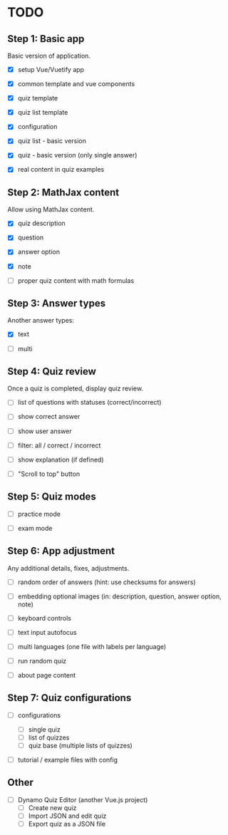 # TODO


## Step 1: Basic app

Basic version of application.

- [x] setup Vue/Vuetify app
- [x] common template and vue components
- [x] quiz template
- [x] quiz list template
- [x] configuration
- [x] quiz list - basic version
- [x] quiz - basic version (only single answer)
- [x] real content in quiz examples


## Step 2: MathJax content

Allow using MathJax content.

- [x] quiz description
- [x] question
- [x] answer option
- [x] note
- [ ] proper quiz content with math formulas


## Step 3: Answer types

Another answer types:

- [x] text
- [ ] multi


## Step 4: Quiz review

Once a quiz is completed, display quiz review.

- [ ] list of questions with statuses (correct/incorrect)
- [ ] show correct answer
- [ ] show user answer
- [ ] filter: all / correct / incorrect
- [ ] show explanation (if defined)
- [ ] "Scroll to top" button


## Step 5: Quiz modes

- [ ] practice mode
- [ ] exam mode


## Step 6: App adjustment

Any additional details, fixes, adjustments.

- [ ] random order of answers (hint: use checksums for answers)
- [ ] embedding optional images (in: description, question, answer option, note)
- [ ] keyboard controls
- [ ] text input autofocus
- [ ] multi languages (one file with labels per language)
- [ ] run random quiz
- [ ] about page content


## Step 7: Quiz configurations

- [ ] configurations
    - [ ] single quiz
    - [ ] list of quizzes
    - [ ] quiz base (multiple lists of quizzes)
- [ ] tutorial / example files with config


## Other

- [ ] Dynamo Quiz Editor (another Vue.js project)
    - [ ] Create new quiz
    - [ ] Import JSON and edit quiz
    - [ ] Export quiz as a JSON file
